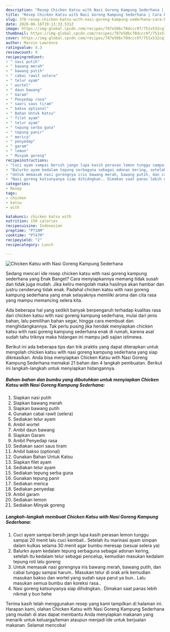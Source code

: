 ```yaml
---
description: "Resep Chicken Katsu with Nasi Goreng Kampung Sederhana | Cara Bikin Chicken Katsu with Nasi Goreng Kampung Sederhana Yang Enak Banget"
title: "Resep Chicken Katsu with Nasi Goreng Kampung Sederhana | Cara Bikin Chicken Katsu with Nasi Goreng Kampung Sederhana Yang Enak Banget"
slug: 370-resep-chicken-katsu-with-nasi-goreng-kampung-sederhana-cara-bikin-chicken-katsu-with-nasi-goreng-kampung-sederhana-yang-enak-banget
date: 2020-06-16T19:13:33.531Z
image: https://img-global.cpcdn.com/recipes/787e50bc78dccc9f/751x532cq70/chicken-katsu-with-nasi-goreng-kampung-sederhana-foto-resep-utama.jpg
thumbnail: https://img-global.cpcdn.com/recipes/787e50bc78dccc9f/751x532cq70/chicken-katsu-with-nasi-goreng-kampung-sederhana-foto-resep-utama.jpg
cover: https://img-global.cpcdn.com/recipes/787e50bc78dccc9f/751x532cq70/chicken-katsu-with-nasi-goreng-kampung-sederhana-foto-resep-utama.jpg
author: Marvin Lawrence
ratingvalue: 4.3
reviewcount: 9
recipeingredient:
- " nasi putih"
- " bawang merah"
- " bawang putih"
- " cabai rawit selera"
- " telur ayam"
- " wortel"
- " daun bawang"
- " Garam"
- " Penyedap rasa"
- " saori saus tiram"
- " bakso optional"
- " Bahan Untuk Katsu"
- " filet ayam"
- " telur ayam"
- " tepung serba guna"
- " tepung panir"
- " merica"
- " penyedap"
- " garam"
- " lemon"
- " Minyak goreng"
recipeinstructions:
- "Cuci ayam sampai bersih jangn lupa kasih perasan lemon tunggu sampai 20 menit lalu cuci kembali.. Setelah itu marinasi ayam simpan dalam kulkas selama 30 menit agar bumbu meresap (sesuai selera ya)"
- "Balurkn ayam kedalam tepung serbaguna sebagai adonan kering, setelah itu kedalam telur sebagai pencelup, kemudian masukan kedalam tepung roti lalu goreng"
- "Untuk memasak nasi gorengnya iris bawang merah, bawang putih, dan cabai tunggu sampai harum.. Masukan telur di orak arik kemudian masukan bakso dan wortel yang sudah saya parut ya bun.. Lalu masukan semua bumbu dan koreksi rasa.."
- "Nasi goreng katsunyanya siap dihidngkan.. Dimakan saat panas lebih nikmat y bun hehe"
categories:
- Resep
tags:
- chicken
- katsu
- with

katakunci: chicken katsu with 
nutrition: 150 calories
recipecuisine: Indonesian
preptime: "PT10M"
cooktime: "PT47M"
recipeyield: "2"
recipecategory: Lunch

---
```



![Chicken Katsu with Nasi Goreng Kampung Sederhana](https://img-global.cpcdn.com/recipes/787e50bc78dccc9f/751x532cq70/chicken-katsu-with-nasi-goreng-kampung-sederhana-foto-resep-utama.jpg)

Sedang mencari ide resep chicken katsu with nasi goreng kampung sederhana yang Enak Banget? Cara menyiapkannya memang tidak susah dan tidak juga mudah. Jika keliru mengolah maka hasilnya akan hambar dan justru cenderung tidak enak. Padahal chicken katsu with nasi goreng kampung sederhana yang enak selayaknya memiliki aroma dan cita rasa yang mampu memancing selera kita.

Ada beberapa hal yang sedikit banyak berpengaruh terhadap kualitas rasa dari chicken katsu with nasi goreng kampung sederhana, mulai dari jenis bahan, lalu pemilihan bahan segar, hingga cara membuat dan menghidangkannya. Tak perlu pusing jika hendak menyiapkan chicken katsu with nasi goreng kampung sederhana enak di rumah, karena asal sudah tahu triknya maka hidangan ini mampu jadi sajian istimewa.




Berikut ini ada beberapa tips dan trik praktis yang dapat diterapkan untuk mengolah chicken katsu with nasi goreng kampung sederhana yang siap dikreasikan. Anda bisa menyiapkan Chicken Katsu with Nasi Goreng Kampung Sederhana memakai 21 bahan dan 4 langkah pembuatan. Berikut ini langkah-langkah untuk menyiapkan hidangannya.

<!--inarticleads1-->

##### Bahan-bahan dan bumbu yang dibutuhkan untuk menyiapkan Chicken Katsu with Nasi Goreng Kampung Sederhana:

1. Siapkan  nasi putih
1. Siapkan  bawang merah
1. Siapkan  bawang putih
1. Gunakan  cabai rawit (selera)
1. Sediakan  telur ayam
1. Ambil  wortel
1. Ambil  daun bawang
1. Siapkan  Garam
1. Ambil  Penyedap rasa
1. Sediakan  saori saus tiram
1. Ambil  bakso (optional)
1. Gunakan  Bahan Untuk Katsu
1. Siapkan  filet ayam
1. Sediakan  telur ayam
1. Sediakan  tepung serba guna
1. Gunakan  tepung panir
1. Sediakan  merica
1. Sediakan  penyedap
1. Ambil  garam
1. Sediakan  lemon
1. Sediakan  Minyak goreng




<!--inarticleads2-->

##### Langkah-langkah membuat Chicken Katsu with Nasi Goreng Kampung Sederhana:

1. Cuci ayam sampai bersih jangn lupa kasih perasan lemon tunggu sampai 20 menit lalu cuci kembali.. Setelah itu marinasi ayam simpan dalam kulkas selama 30 menit agar bumbu meresap (sesuai selera ya)
1. Balurkn ayam kedalam tepung serbaguna sebagai adonan kering, setelah itu kedalam telur sebagai pencelup, kemudian masukan kedalam tepung roti lalu goreng
1. Untuk memasak nasi gorengnya iris bawang merah, bawang putih, dan cabai tunggu sampai harum.. Masukan telur di orak arik kemudian masukan bakso dan wortel yang sudah saya parut ya bun.. Lalu masukan semua bumbu dan koreksi rasa..
1. Nasi goreng katsunyanya siap dihidngkan.. Dimakan saat panas lebih nikmat y bun hehe




Terima kasih telah menggunakan resep yang kami tampilkan di halaman ini. Harapan kami, olahan Chicken Katsu with Nasi Goreng Kampung Sederhana yang mudah di atas dapat membantu Anda menyiapkan makanan yang menarik untuk keluarga/teman ataupun menjadi ide untuk berjualan makanan. Selamat mencoba!
